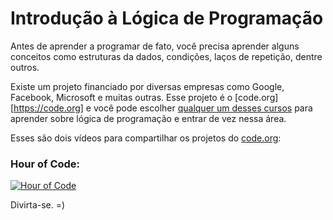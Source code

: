 # Introdução à Lógica de Programação

Antes de aprender a programar de fato, você precisa aprender alguns conceitos como estruturas da dados, condições, laços de repetição, dentre outros.

Existe um projeto financiado por diversas empresas como Google, Facebook, Microsoft e muitas outras. Esse projeto é o [code.org][https://code.org] e você pode escolher [qualquer um desses cursos](https://code.org/learn) para aprender sobre lógica de programação e entrar de vez nessa área.

Esses são dois vídeos para compartilhar os projetos do [code.org](https://code.org):

### Hour of Code:

[![Hour of Code](https://img.youtube.com/vi/FC5FbmsH4fw/0.jpg)](https://www.youtube.com/watch?v=FC5FbmsH4fw)

Divirta-se. =)
